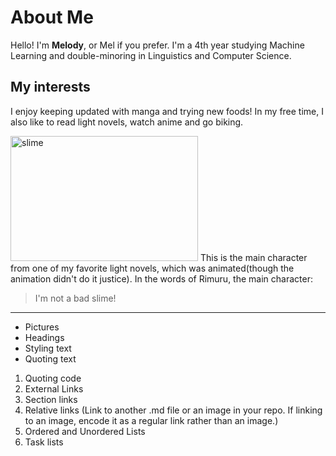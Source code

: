 # About Me
Hello! I'm **Melody**, or Mel if you prefer. I'm a 4th year studying Machine Learning and double-minoring in Linguistics and Computer Science.


## My interests

I enjoy keeping updated with manga and trying new foods! In my free time, I also like to read light novels, watch anime and go biking. 

<img src="https://static.wikia.nocookie.net/vsbattles/images/e/e5/TSSDK_Rimuru_%28Slime%29.png/revision/latest?cb=20181031030246"
alt="slime"
style="width:300px; height: 200px;">
This is the main character from one of my favorite light novels, which was animated(though the animation didn't do it justice). In the words of Rimuru, the main character: 
 >I'm not a bad slime! 


---

- Pictures
- Headings
- Styling text
- Quoting text
1. Quoting code
2. External Links
3. Section links
4. Relative links (Link to another .md file or an image in your repo. If linking to an image, encode it as a regular link rather than an image.)
5. Ordered and Unordered Lists
6. Task lists
